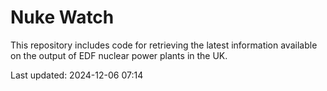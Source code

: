 # Nuke Watch

This repository includes code for retrieving the latest information available on the output of EDF nuclear power plants in the UK.

Last updated: 2024-12-06 07:14